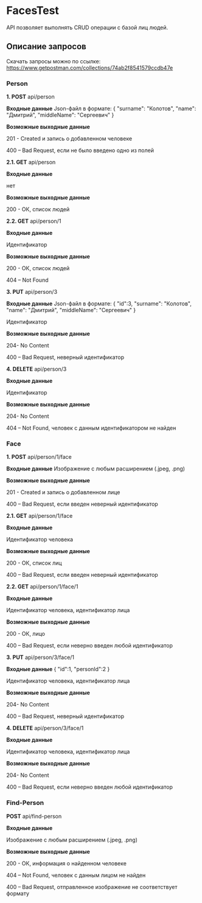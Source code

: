 # FacesTest
API позволяет выполнять CRUD операции с базой лиц людей.
## Описание запросов
Скачать запросы можно по ссылке: https://www.getpostman.com/collections/74ab2f8541579ccdb47e
### Person
**1. POST** api/person

**Входные данные** 
Json-файл в формате:
{
    "surname": "Колотов",
    "name": "Дмитрий",
    "middleName": "Сергеевич"
}

**Возможные выходные данные**

201 - Created и запись о добавленном человеке

400 – Bad Request, если не было введено одно из полей

**2.1. GET** api/person

**Входные данные** 

нет

**Возможные выходные данные**

200 - ОК, список людей

**2.2. GET** api/person/1

**Входные данные** 

Идентификатор

**Возможные выходные данные**

200 - ОК, список людей

404 – Not Found

**3. PUT** api/person/3

**Входные данные**
Json-файл в формате:
{
    "id":3,
    "surname": "Колотов",
    "name": "Дмитрий",
    "middleName": "Сергеевич"
}

Идентификатор

**Возможные выходные данные**

204- No Content

400 – Bad Request, неверный идентификатор

**4. DELETE** api/person/3

**Входные данные**

Идентификатор

**Возможные выходные данные**

204- No Content

404 – Not Found, человек с данным идентификатором не найден

### Face

**1. POST** api/person/1/face

**Входные данные** 
Изображение с любым расширением (.jpeg, .png)

**Возможные выходные данные**

201 - Created и запись о добавленном лице

400 – Bad Request, если введен неверный идентификатор

**2.1. GET** api/person/1/face

**Входные данные** 

Идентификатор человека

**Возможные выходные данные**

200 - ОК, список лиц

400 – Bad Request, если введен неверный идентификатор

**2.2. GET** api/person/1/face/1

**Входные данные** 

Идентификатор человека, идентификатор лица

**Возможные выходные данные**

200 - ОК, лицо

400 – Bad Request, если неверно введен любой идентификатор

**3. PUT** api/person/3/face/1

**Входные данные**
{
    "id":1,
    "personId":2
}

Идентификатор человека, идентификатор лица

**Возможные выходные данные**

204- No Content

400 – Bad Request, неверный идентификатор

**4. DELETE** api/person/3/face/1

**Входные данные**

Идентификатор человека, идентификатор лица

**Возможные выходные данные**

204- No Content

400 – Bad Request, если неверно введен любой идентификатор

### Find-Person
**POST** api/find-person

**Входные данные** 

Изображение с любым расширением (.jpeg, .png)

**Возможные выходные данные**

200 - ОК, информация о найденном человеке

404 – Not Found, человек с данным лицом  не найден

400 – Bad Request, отправленное изображение не соответствует формату
